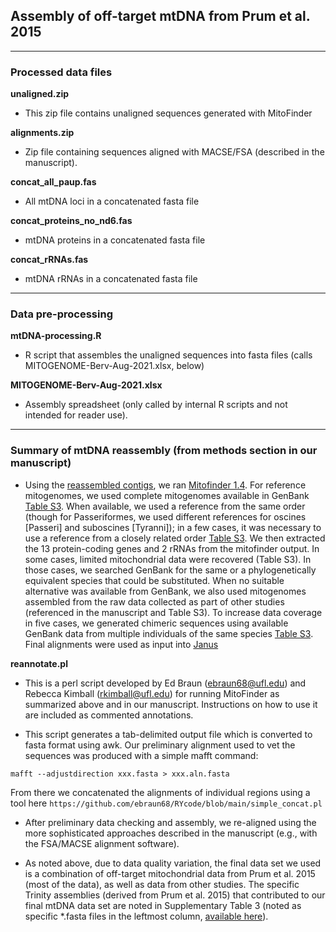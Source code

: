 
## Assembly of off-target mtDNA from Prum et al. 2015

---

### Processed data files

**unaligned.zip**

* This zip file contains unaligned sequences generated with MitoFinder

**alignments.zip**

* Zip file containing sequences aligned with MACSE/FSA (described in the manuscript).

**concat_all_paup.fas**

* All mtDNA loci in a concatenated fasta file

**concat_proteins_no_nd6.fas**

* mtDNA proteins in a concatenated fasta file

**concat_rRNAs.fas**

* mtDNA rRNAs in a concatenated fasta file

---

### Data pre-processing

**mtDNA-processing.R**

* R script that assembles the unaligned sequences into fasta files (calls MITOGENOME-Berv-Aug-2021.xlsx, below)

**MITOGENOME-Berv-Aug-2021.xlsx**

* Assembly spreadsheet (only called by internal R scripts and not intended for reader use).

---

### Summary of mtDNA reassembly (from methods section in our manuscript)

* Using the [reassembled contigs](../AHE_REASSEMBLY/bioinformatics_pipeline), we ran [Mitofinder 1.4](https://github.com/RemiAllio/MitoFinder). For reference mitogenomes, we used complete mitogenomes available in GenBank [Table S3](../Supplementary%20Table%203.xlsx). When available, we used a reference from the same order (though for Passeriformes, we used different references for oscines [Passeri] and suboscines [Tyranni]); in a few cases, it was necessary to use a reference from a closely related order [Table S3](../Supplementary%20Table%203.xlsx). We then extracted the 13 protein-coding genes and 2 rRNAs from the mitofinder output. In some cases, limited mitochondrial data were recovered (Table S3). In those cases, we searched GenBank for the same or a phylogenetically equivalent species that could be substituted. When no suitable alternative was available from GenBank, we also used mitogenomes assembled from the raw data collected as part of other studies (referenced in the manuscript and Table S3). To increase data coverage in five cases, we generated chimeric sequences using available GenBank data from multiple individuals of the same species [Table S3](../Supplementary%20Table%203.xlsx). Final alignments were used as input into [Janus](../janus)

**reannotate.pl**

* This is a perl script developed by Ed Braun (ebraun68@ufl.edu) and Rebecca Kimball (rkimball@ufl.edu) for running MitoFinder as summarized above and in our manuscript. Instructions on how to use it are included as commented annotations.

* This script generates a tab-delimited output file which is converted to fasta format using awk. Our preliminary alignment used to vet the sequences was produced with a simple mafft command:

`mafft --adjustdirection xxx.fasta > xxx.aln.fasta`

From there we concatenated the alignments of individual regions using a tool here
`https://github.com/ebraun68/RYcode/blob/main/simple_concat.pl`

* After preliminary data checking and assembly, we re-aligned using the more sophisticated approaches described in the manuscript (e.g., with the FSA/MACSE alignment software).

* As noted above, due to data quality variation, the final data set we used is a combination of off-target mitochondrial data from Prum et al. 2015 (most of the data), as well as data from other studies. The specific Trinity assemblies (derived from Prum et al. 2015) that contributed to our final mtDNA data set are noted in Supplementary Table 3 (noted as specific *.fasta files in the leftmost column, [available here](../AHE_REASSEMBLY/)).